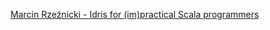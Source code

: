 [Marcin Rzeźnicki - Idris for (im)practical Scala programmers](http://slides.com/marcinrzeznicki/lambda/fullscreen#/)